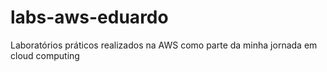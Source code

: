 # labs-aws-eduardo
Laboratórios práticos realizados na AWS como parte da minha jornada em cloud computing
